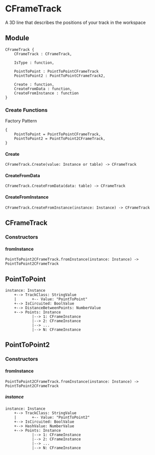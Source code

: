 # CFrameTrack

A 3D line that describes the positions of your track in the workspace

## Module

```
CFrameTrack {
	CFrameTrack : CFrameTrack,

	IsType : function,

	PointToPoint : PointToPointCFrameTrack
	PointToPoint2 : PointToPointCFrameTrack2,

	Create : function,
	CreateFromData : function,
	CreateFromInstance : function
}
```

### Create Functions

Factory Pattern

```
{
	PointToPoint = PointToPointCFrameTrack,
	PointToPoint2 = PointToPoint2CFrameTrack,
}
```

#### Create

```
CFrameTrack.Create(value: Instance or table) -> CFrameTrack
```

#### CreateFromData

```
CFrameTrack.CreateFromData(data: table) -> CFrameTrack
```

#### CreateFromInstance

```
CFrameTrack.CreateFromInstance(instance: Instance) -> CFrameTrack
```


## CFrameTrack

### Constructors

#### fromInstance

```
PointToPoint2CFrameTrack.fromInstance(instance: Instance) -> PointToPoint2CFrameTrack
```

## PointToPoint

```
instance: Instance
    +--> TrackClass: StringValue
    |       +-- Value: "PointToPoint"
    +--> IsCircuited: BoolValue
    +--> DistanceBetweenPoints: NumberValue
    +--> Points: Instance
            |--> 1: CFrameInstance
            |--> 2: CFrameInstance
            |--> ...
            |--> N: CFrameInstance
```


## PointToPoint2

### Constructors

#### fromInstance

```
PointToPoint2CFrameTrack.fromInstance(instance: Instance) -> PointToPoint2CFrameTrack
```

##### instance

```
instance: Instance
    +--> TrackClass: StringValue
    |       +-- Value: "PointToPoint2"
    +--> IsCircuited: BoolValue
    +--> HashValue: NumberValue
    +--> Points: Instance
            |--> 1: CFrameInstance
            |--> 2: CFrameInstance
            |--> ...
            |--> N: CFrameInstance
```